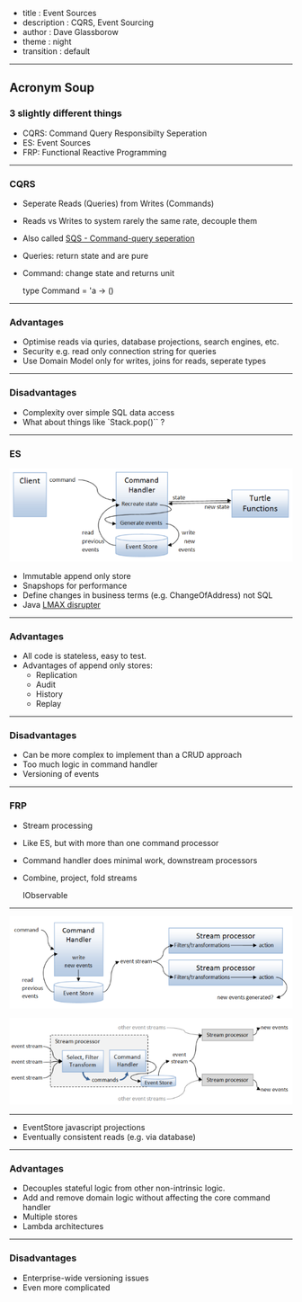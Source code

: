- title : Event Sources
- description : CQRS, Event Sourcing
- author : Dave Glassborow
- theme : night
- transition : default

***

## Acronym Soup 

### 3 slightly different things

- CQRS: Command Query Responsibilty Seperation
- ES: Event Sources
- FRP: Functional Reactive Programming

***

### CQRS

- Seperate Reads (Queries) from Writes (Commands)
- Reads vs Writes to system rarely the same rate, decouple them
- Also called [SQS - Command-query seperation](https://en.wikipedia.org/wiki/Command–query_separation)
- Queries: return state and are pure
- Command: change state and returns unit

    
    type Command = 'a -> ()
    

---

### Advantages

- Optimise reads via quries, database projections, search engines, etc.
- Security e.g. read only connection string for queries
- Use Domain Model only for writes, joins for reads, seperate types

---

### Disadvantages

- Complexity over simple SQL data access
- What about things like `Stack.pop()`` ?


***

### ES

![ES Diagram](images/turtle-event-source.png)

- Immutable append only store
- Snapshops for performance
- Define changes in business terms (e.g. ChangeOfAddress) not SQL
- Java [LMAX disrupter](https://lmax-exchange.github.io/disruptor/)


---

### Advantages

* All code is stateless, easy to test.
* Advantages of append only stores:
   - Replication
   - Audit
   - History
   - Replay

---

### Disadvantages

* Can be more complex to implement than a CRUD approach
* Too much logic in command handler
* Versioning of events

***

### FRP

- Stream processing
- Like ES, but with more than one command processor
- Command handler does minimal work, downstream processors
- Combine, project, fold streams

    IObservable

---


![Diagram](images/turtle-frp.png)

![Diagram](images/turtle-stream-processor.png)


---

- EventStore javascript projections
- Eventually consistent reads (e.g. via database)

---

### Advantages

- Decouples stateful logic from other non-intrinsic logic.
- Add and remove domain logic without affecting the core command handler
- Multiple stores
- Lambda architectures 

---


### Disadvantages

- Enterprise-wide versioning issues
- Even more complicated
